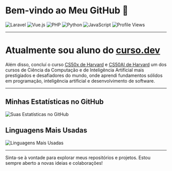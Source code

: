 # Bem-vindo ao Meu GitHub 👋
![Laravel](https://img.shields.io/badge/Laravel-FF2D20?style=for-the-badge&logo=laravel&logoColor=white)
![Vue.js](https://img.shields.io/badge/Vue.js-35495E?style=for-the-badge&logo=vue.js&logoColor=4FC08D)
![PHP](https://img.shields.io/badge/PHP-777BB4?style=for-the-badge&logo=php&logoColor=white)
![Python](https://img.shields.io/badge/Python-3776AB?style=for-the-badge&logo=python&logoColor=white)
![JavaScript](https://img.shields.io/badge/JavaScript-F7DF1E?style=for-the-badge&logo=javascript&logoColor=black)
![Profile Views](https://komarev.com/ghpvc/?username=seu-nome-de-usuario&color=blue)








---

# Atualmente sou aluno do  [curso.dev](https://curso.dev)

Além disso, concluí o curso [CS50x de Harvard](https://cs50.harvard.edu) e [CS50AI de Harvard](https://cs50.harvard.edu/ai/2024/) um dos cursos de Ciência da Computação e de Inteligência Artificial mais prestigiados e desafiadores do mundo, onde aprendi fundamentos sólidos em programação, inteligência artificial e desenvolvimento de software.
<!--![Thisiscs50](https://github.com/abnercezar/CS50x/assets/102832541/05954b62-d45d-4b1e-bac4-52d3c744cf57)-->

---

## Minhas Estatísticas no GitHub

![Suas Estatísticas no GitHub](https://github-readme-stats.vercel.app/api?username=abnercezar&show_icons=true&theme=radical)

## Linguagens Mais Usadas

![Linguagens Mais Usadas](https://github-readme-stats.vercel.app/api/top-langs/?username=abnercezar&layout=compact&theme=radical)

---



Sinta-se à vontade para explorar meus repositórios e projetos. Estou sempre aberto a novas ideias e colaborações!
